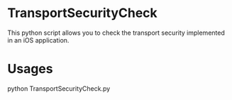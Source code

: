 # TransportSecurityCheck
This python script allows you to check the transport security implemented in an iOS application.

# Usages

python TransportSecurityCheck.py <Path of target IPA>
